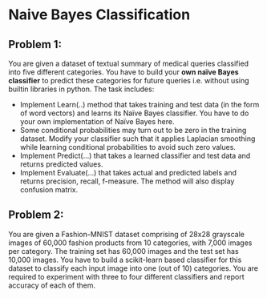 # Naive Bayes Classification

## Problem 1:
You are given a dataset of textual summary of medical queries classified into five different categories. You have to build your **own naïve Bayes classifier** to predict these categories for future queries i.e. without using builtin libraries in python. The task includes:
* Implement Learn(..) method that takes training and test data (in the form of word vectors) and learns its Naïve Bayes classifier. You have to do your own implementation of Naïve Bayes here.
* Some conditional probabilities may turn out to be zero in the training dataset. Modify your classifier such that it applies Laplacian smoothing while learning conditional probabilities to avoid such zero values.
* Implement Predict(…) that takes a learned classifier and test data and returns predicted values.
* Implement Evaluate(…) that takes actual and predicted labels and returns precision, recall, f-measure. The method will also display confusion matrix.

## Problem 2: 
You are given a Fashion-MNIST dataset comprising of 28x28 grayscale images of 60,000 fashion products from 10 categories, with 7,000 images per category. The training set has 60,000 images and the test set has 10,000 images. You have to build a scikit-learn based classifier for this dataset to classify each input image into one (out
of 10) categories. You are required to experiment with three to four different classifiers and report accuracy of each of them.
